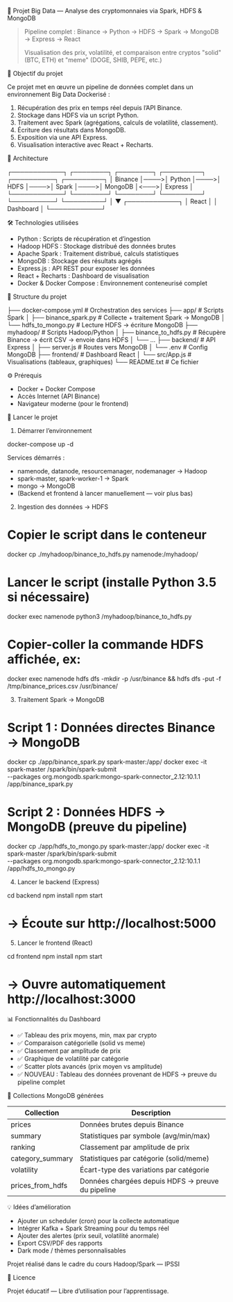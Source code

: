 🚀 Projet Big Data — Analyse des cryptomonnaies via Spark, HDFS & MongoDB

> Pipeline complet :
> Binance → Python → HDFS → Spark → MongoDB → Express → React
>
> Visualisation des prix, volatilité, et comparaison entre cryptos "solid" (BTC, ETH) et "meme" (DOGE, SHIB, PEPE, etc.)

🎯 Objectif du projet

Ce projet met en œuvre un pipeline de données complet dans un environnement Big Data Dockerisé :

1. Récupération des prix en temps réel depuis l’API Binance.
2. Stockage dans HDFS via un script Python.
3. Traitement avec Spark (agrégations, calculs de volatilité, classement).
4. Écriture des résultats dans MongoDB.
5. Exposition via une API Express.
6. Visualisation interactive avec React + Recharts.

🧩 Architecture

┌────────────┐     ┌────────┐     ┌────────┐     ┌─────────┐     ┌──────────┐     ┌─────────┐
│   Binance  │────>│ Python │────>│  HDFS  │────>│  Spark  │────>│ MongoDB  │<───>│ Express │
└────────────┘     └────────┘     └────────┘     └─────────┘     └──────────┘     └─────────┘
                                                                                       │
                                                                                       ▼
                                                                                 ┌────────────┐
                                                                                 │   React    │
                                                                                 │ Dashboard  │
                                                                                 └────────────┘

🛠️ Technologies utilisées

- Python : Scripts de récupération et d’ingestion
- Hadoop HDFS : Stockage distribué des données brutes
- Apache Spark : Traitement distribué, calculs statistiques
- MongoDB : Stockage des résultats agrégés
- Express.js : API REST pour exposer les données
- React + Recharts : Dashboard de visualisation
- Docker & Docker Compose : Environnement conteneurisé complet

📂 Structure du projet

├── docker-compose.yml          # Orchestration des services
├── app/                        # Scripts Spark
│   ├── binance_spark.py        # Collecte + traitement Spark → MongoDB
│   └── hdfs_to_mongo.py        # Lecture HDFS → écriture MongoDB
├── myhadoop/                   # Scripts Hadoop/Python
│   ├── binance_to_hdfs.py      # Récupère Binance → écrit CSV → envoie dans HDFS
│   └── ...
├── backend/                    # API Express
│   ├── server.js               # Routes vers MongoDB
│   └── .env                    # Config MongoDB
├── frontend/                   # Dashboard React
│   └── src/App.js              # Visualisations (tableaux, graphiques)
└── README.txt                  # Ce fichier

⚙️ Prérequis

- Docker + Docker Compose
- Accès Internet (API Binance)
- Navigateur moderne (pour le frontend)

🚀 Lancer le projet

1. Démarrer l’environnement

docker-compose up -d

Services démarrés :
- namenode, datanode, resourcemanager, nodemanager → Hadoop
- spark-master, spark-worker-1 → Spark
- mongo → MongoDB
- (Backend et frontend à lancer manuellement — voir plus bas)

2. Ingestion des données → HDFS

# Copier le script dans le conteneur
docker cp ./myhadoop/binance_to_hdfs.py namenode:/myhadoop/

# Lancer le script (installe Python 3.5 si nécessaire)
docker exec namenode python3 /myhadoop/binance_to_hdfs.py

# Copier-coller la commande HDFS affichée, ex:
docker exec namenode hdfs dfs -mkdir -p /usr/binance && hdfs dfs -put -f /tmp/binance_prices.csv /usr/binance/

3. Traitement Spark → MongoDB

# Script 1 : Données directes Binance → MongoDB
docker cp ./app/binance_spark.py spark-master:/app/
docker exec -it spark-master /spark/bin/spark-submit \
  --packages org.mongodb.spark:mongo-spark-connector_2.12:10.1.1 \
  /app/binance_spark.py

# Script 2 : Données HDFS → MongoDB (preuve du pipeline)
docker cp ./app/hdfs_to_mongo.py spark-master:/app/
docker exec -it spark-master /spark/bin/spark-submit \
  --packages org.mongodb.spark:mongo-spark-connector_2.12:10.1.1 \
  /app/hdfs_to_mongo.py

4. Lancer le backend (Express)

cd backend
npm install
npm start
# → Écoute sur http://localhost:5000

5. Lancer le frontend (React)

cd frontend
npm install
npm start
# → Ouvre automatiquement http://localhost:3000

📊 Fonctionnalités du Dashboard

- ✅ Tableau des prix moyens, min, max par crypto
- ✅ Comparaison catégorielle (solid vs meme)
- ✅ Classement par amplitude de prix
- ✅ Graphique de volatilité par catégorie
- ✅ Scatter plots avancés (prix moyen vs amplitude)
- ✅ NOUVEAU : Tableau des données provenant de HDFS → preuve du pipeline complet

🧪 Collections MongoDB générées

| Collection            | Description                                  |
|-----------------------|----------------------------------------------|
| prices                | Données brutes depuis Binance                |
| summary               | Statistiques par symbole (avg/min/max)       |
| ranking               | Classement par amplitude de prix             |
| category_summary      | Statistiques par catégorie (solid/meme)      |
| volatility            | Écart-type des variations par catégorie      |
| prices_from_hdfs      | Données chargées depuis HDFS → preuve du pipeline |

💡 Idées d’amélioration

- Ajouter un scheduler (cron) pour la collecte automatique
- Intégrer Kafka + Spark Streaming pour du temps réel
- Ajouter des alertes (prix seuil, volatilité anormale)
- Export CSV/PDF des rapports
- Dark mode / thèmes personnalisables


Projet réalisé dans le cadre du cours Hadoop/Spark — IPSSI

📄 Licence

Projet éducatif — Libre d’utilisation pour l’apprentissage.